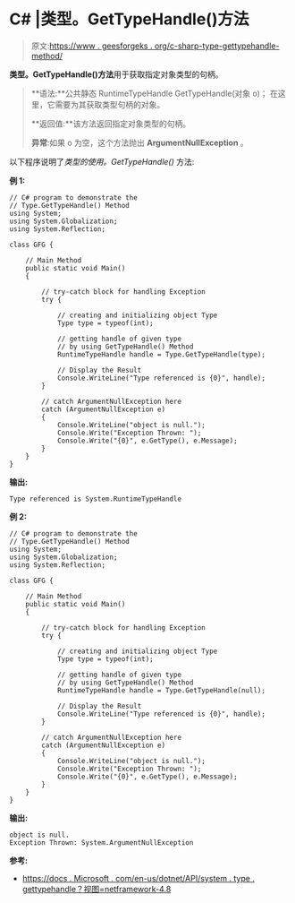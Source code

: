 # C# |类型。GetTypeHandle()方法

> 原文:[https://www . geesforgeks . org/c-sharp-type-gettypehandle-method/](https://www.geeksforgeeks.org/c-sharp-type-gettypehandle-method/)

**类型。GetTypeHandle()方法**用于获取指定对象类型的句柄。

> **语法:**公共静态 RuntimeTypeHandle GetTypeHandle(对象 o)；
> 在这里，它需要为其获取类型句柄的对象。
> 
> **返回值:**该方法返回指定对象类型的句柄。
> 
> **异常**:如果 o 为空，这个方法抛出 **ArgumentNullException** 。

以下程序说明了*类型的使用。GetTypeHandle()* 方法:

**例 1:**

```
// C# program to demonstrate the
// Type.GetTypeHandle() Method
using System;
using System.Globalization;
using System.Reflection;

class GFG {

    // Main Method
    public static void Main()
    {

        // try-catch block for handling Exception
        try {

            // creating and initializing object Type
            Type type = typeof(int);

            // getting handle of given type
            // by using GetTypeHandle() Method
            RuntimeTypeHandle handle = Type.GetTypeHandle(type);

            // Display the Result
            Console.WriteLine("Type referenced is {0}", handle);
        }

        // catch ArgumentNullException here
        catch (ArgumentNullException e) 
        {
            Console.WriteLine("object is null.");
            Console.Write("Exception Thrown: ");
            Console.Write("{0}", e.GetType(), e.Message);
        }
    }
}
```

**输出:**

```
Type referenced is System.RuntimeTypeHandle

```

**例 2:**

```
// C# program to demonstrate the
// Type.GetTypeHandle() Method
using System;
using System.Globalization;
using System.Reflection;

class GFG {

    // Main Method
    public static void Main()
    {

        // try-catch block for handling Exception
        try {

            // creating and initializing object Type
            Type type = typeof(int);

            // getting handle of given type
            // by using GetTypeHandle() Method
            RuntimeTypeHandle handle = Type.GetTypeHandle(null);

            // Display the Result
            Console.WriteLine("Type referenced is {0}", handle);
        }

        // catch ArgumentNullException here
        catch (ArgumentNullException e)
        {
            Console.WriteLine("object is null.");
            Console.Write("Exception Thrown: ");
            Console.Write("{0}", e.GetType(), e.Message);
        }
    }
}
```

**输出:**

```
object is null.
Exception Thrown: System.ArgumentNullException

```

**参考:**

*   [https://docs . Microsoft . com/en-us/dotnet/API/system . type . gettypehandle？视图=netframework-4.8](https://docs.microsoft.com/en-us/dotnet/api/system.type.gettypehandle?view=netframework-4.8)